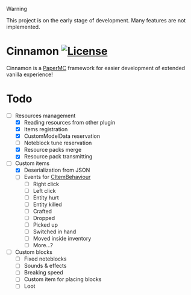 > [!WARNING]
> This project is on the early stage of development. Many features are not implemented.


# Cinnamon [![License](https://img.shields.io/badge/License-MIT-blue)](./LICENSE)
Cinnamon is a [PaperMC](https://papermc.io/) framework for easier development of extended vanilla experience!

# Todo
- [ ] Resources management
  - [X] Reading resources from other plugin
  - [X] Items registration
  - [X] CustomModelData reservation
  - [ ] Noteblock tune reservation
  - [X] Resource packs merge
  - [X] Resource pack transmitting
- [ ] Custom items
  - [X] Deserialization from JSON
  - [ ] Events for [CItemBehaviour](./src/main/java/dev/avatcher/cinnamon/item/CItemBehaviour.java)
    - [ ] Right click
    - [ ] Left click
    - [ ] Entity hurt
    - [ ] Entity killed
    - [ ] Crafted
    - [ ] Dropped
    - [ ] Picked up
    - [ ] Switched in hand
    - [ ] Moved inside inventory
    - [ ] More...?
- [ ] Custom blocks
  - [ ] Fixed noteblocks
  - [ ] Sounds & effects
  - [ ] Breaking speed
  - [ ] Custom item for placing blocks
  - [ ] Loot